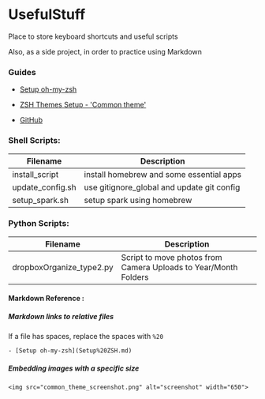 # UsefulStuff
Place to store keyboard shortcuts and useful scripts

Also, as a side project, in order to practice using Markdown


### Guides

- [Setup oh-my-zsh](Setup%20ZSH.md)

- [ZSH Themes Setup - 'Common theme'](ZSH%20Themes.md)

- [GitHub](http://github.com)





### Shell Scripts:

Filename | Description
------------ | -------------
install_script | install homebrew and some essential apps
update_config.sh | use gitignore_global and update git config
setup_spark.sh | setup spark using homebrew


### Python Scripts:
Filename | Description
------------ | -------------
dropboxOrganize_type2.py | Script to move photos from Camera Uploads to Year/Month Folders


#### Markdown Reference :

##### Markdown links to relative files 

If a file has spaces, replace the spaces with `%20`
```
- [Setup oh-my-zsh](Setup%20ZSH.md)
```
##### Embedding images with a specific size
```
<img src="common_theme_screenshot.png" alt="screenshot" width="650">
```

